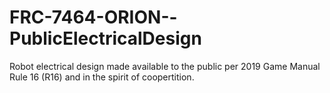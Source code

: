 # FRC-7464-ORION--PublicElectricalDesign
Robot electrical design made available to the public per 2019 Game Manual Rule 16 (R16) and in the spirit of coopertition.
